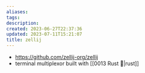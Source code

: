 ```yaml
---
aliases: 
tags: 
description:
created: 2023-06-27T22:37:36
updated: 2023-07-11T15:21:07
title: zellij
---
```

- https://github.com/zellij-org/zellij
- terminal multiplexor built with [[0013 Rust 🦀|rust]]